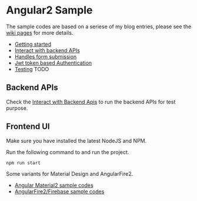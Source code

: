 # Angular2 Sample

The sample codes are based on a seriese of my blog entries, please see the [wiki pages](https://github.com/hantsy/angular2-sample/wiki) for more details.

* [Getting started](https://github.com/hantsy/angular2-sample/wiki/2-component)
* [Interact with backend APIs](https://github.com/hantsy/angular2-sample/wiki/3-http) 
* [Handles form submission](https://github.com/hantsy/angular2-sample/wiki/4-form)
* [Jwt token based Authentication](https://github.com/hantsy/angular2-sample/wiki/5-auth) 
* [Testing](https://github.com/hantsy/angular2-sample/wiki/6-testing) TODO

## Backend APIs

Check the [Interact with Backend Apis](https://github.com/hantsy/angular2-sample/wiki/3-http) to run the backend APIs for test purpose.


## Frontend UI

Make sure you have installed the latest NodeJS and NPM.

Run the following command to and run the project.

```
npm run start
```

Some variants for Material Design and AngularFire2.

* [Angular Material2 sample codes](https://github.com/hantsy/angular2-material-sample)
* [AngularFire2/Firebase sample codes](https://github.com/hantsy/angular2-firebase-sample)
